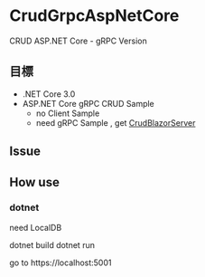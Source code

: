 # CrudGrpcAspNetCore
CRUD ASP.NET Core - gRPC Version

## 目標

- .NET Core 3.0
- ASP.NET Core gRPC CRUD Sample
  - no Client Sample
  - need gRPC Sample , get [CrudBlazorServer](https://github.com/Study4/CrudBlazorServer)
## Issue

## How use
### dotnet
need LocalDB

dotnet build
dotnet run

go to https://localhost:5001
